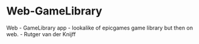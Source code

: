 # Web-GameLibrary
 Web - GameLibrary app - lookalike of epicgames game library but then on web. - Rutger van der Knijff
